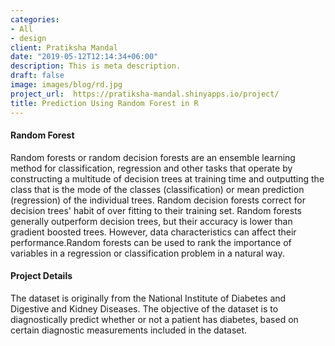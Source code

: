 ```yaml
---
categories:
- All
- design
client: Pratiksha Mandal
date: "2019-05-12T12:14:34+06:00"
description: This is meta description.
draft: false
image: images/blog/rd.jpg
project_url:  https://pratiksha-mandal.shinyapps.io/project/
title: Prediction Using Random Forest in R
---
```


#### Random Forest 

Random forests or random decision forests are an ensemble learning method for classification, regression and other tasks that operate by constructing a multitude of decision trees at training time and outputting the class that is the mode of the classes (classification) or mean prediction (regression) of the individual trees. Random decision forests correct for decision trees' habit of over fitting to their training set. Random forests generally outperform decision trees, but their accuracy is lower than gradient boosted trees. However, data characteristics can affect their performance.Random forests can be used to rank the importance of variables in a regression or classification problem in a natural way.


#### Project Details

The dataset is originally from the National Institute of Diabetes and Digestive and Kidney Diseases. The objective of the dataset is to diagnostically predict whether or not a patient has diabetes, based on certain diagnostic measurements included in the dataset.

